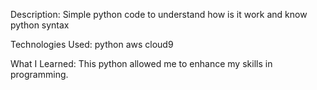 Description:
Simple python code to understand how is it work and know python syntax

Technologies Used:
python
aws cloud9

What I Learned:
This python allowed me to enhance my skills in programming.

